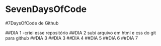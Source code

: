 # SevenDaysOfCode 

#7DaysOfCode de Github

##DIA 1
-criei esse repositório
##DIA 2
subi arquivo em html e css do git para github
##DIA 3
##DIA 3
##DIA 4
##DIA 5
##DIA 6
##DIA 7
